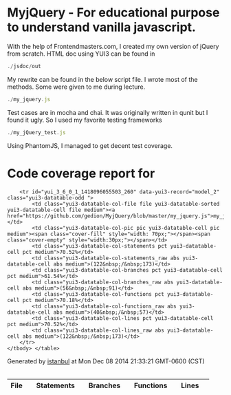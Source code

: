 MyjQuery - For educational purpose to understand vanilla javascript.
========
With the help of Frontendmasters.com, I created my own version of jQuery from scratch.
HTML doc using YUI3 can be found in
```javascript
./jsdoc/out
```
My rewrite can be found in the below script file. I wrote most of the methods. Some were given to me during lecture.
```javascript
./my_jquery.js
```
Test cases are in mocha and chai. It was originally written in qunit but I found it ugly. So I used my favorite testing frameworks
```javascript
./my_jQuery_test.js
````
Using PhantomJS, I managed to get decent test coverage.
<!-- saved from url=(0038)http://192.168.239.152:9004/index.html -->
<div class="header medium">
	<h1>Code coverage report for <span class="entity" my_jquery.js</span></h1>
	<div class="path"></div>
	</div>
	<div class="body">
	<div class="coverage-summary">
	<div id="yui_3_6_0_1_1418096055503_61" class="yui3-widget yui3-datatable yui3-datatable-sortable">
	<div id="yui_3_6_0_1_1418096055503_63" class="yui3-datatable-content">
	<table cellspacing="0" class="yui3-datatable-table" id="yui_3_6_0_1_1418096055503_206">
	<colgroup id="yui_3_6_0_1_1418096055503_277">
	<col>
	<col>
	<col>
	<col>
	<col>
	<col>
	<col>
	<col>
	<col>
	<col>
	</colgroup>
	<thead class="yui3-datatable-columns" id="yui_3_6_0_1_1418096055503_209">
	<tr>
	<th id="yui_3_6_0_1_1418096055503_89" colspan="1" rowspan="1" class="yui3-datatable-header file yui3-datatable-sorted yui3-datatable-first-header yui3-datatable-col-file yui3-datatable-sortable-column" scope="col" data-yui3-col-id="file" aria-sort="ascending" title="Reverse sort by File" aria-labelledby="yui_3_6_0_1_1418096055503_89">
	<div class="yui3-datatable-sort-liner" tabindex="0">File<span class="yui3-datatable-sort-indicator"></span>
	</div>
	</th>
	<th id="yui_3_6_0_1_1418096055503_90" colspan="1" rowspan="1" class="yui3-datatable-header pic yui3-datatable-col-pic yui3-datatable-sortable-column" scope="col" data-yui3-col-id="pic" title="Sort by " aria-labelledby="yui_3_6_0_1_1418096055503_90">
	<div class="yui3-datatable-sort-liner" tabindex="0"> <span class="yui3-datatable-sort-indicator"></span>
	</div>
	</th>
	<th id="yui_3_6_0_1_1418096055503_91" colspan="1" rowspan="1" class="yui3-datatable-header pct yui3-datatable-col-statements yui3-datatable-sortable-column" scope="col" data-yui3-col-id="statements" title="Sort by Statements" aria-labelledby="yui_3_6_0_1_1418096055503_91">
	<div class="yui3-datatable-sort-liner" tabindex="0">Statements<span class="yui3-datatable-sort-indicator"></span>
	</div>
	</th>
	<th id="yui_3_6_0_1_1418096055503_92" colspan="1" rowspan="1" class="yui3-datatable-header abs yui3-datatable-col-statements_raw yui3-datatable-sortable-column" scope="col" data-yui3-col-id="statements_raw" title="Sort by " aria-labelledby="yui_3_6_0_1_1418096055503_92">
	<div class="yui3-datatable-sort-liner" tabindex="0"> <span class="yui3-datatable-sort-indicator"></span>
	</div>
	</th>
	<th id="yui_3_6_0_1_1418096055503_93" colspan="1" rowspan="1" class="yui3-datatable-header pct yui3-datatable-col-branches yui3-datatable-sortable-column" scope="col" data-yui3-col-id="branches" title="Sort by Branches" aria-labelledby="yui_3_6_0_1_1418096055503_93">
	<div class="yui3-datatable-sort-liner" tabindex="0">Branches<span class="yui3-datatable-sort-indicator"></span>
	</div>
	</th>
	<th id="yui_3_6_0_1_1418096055503_94" colspan="1" rowspan="1" class="yui3-datatable-header abs yui3-datatable-col-branches_raw yui3-datatable-sortable-column" scope="col" data-yui3-col-id="branches_raw" title="Sort by " aria-labelledby="yui_3_6_0_1_1418096055503_94">
	<div class="yui3-datatable-sort-liner" tabindex="0"> <span class="yui3-datatable-sort-indicator"></span>
	</div>
	</th>
	<th id="yui_3_6_0_1_1418096055503_95" colspan="1" rowspan="1" class="yui3-datatable-header pct yui3-datatable-col-functions yui3-datatable-sortable-column" scope="col" data-yui3-col-id="functions" title="Sort by Functions" aria-labelledby="yui_3_6_0_1_1418096055503_95">
	<div class="yui3-datatable-sort-liner" tabindex="0">
		Functions<span class="yui3-datatable-sort-indicator"></span>
	</div> </th> <th id="yui_3_6_0_1_1418096055503_96" colspan="1" rowspan="1" class="yui3-datatable-header abs yui3-datatable-col-functions_raw yui3-datatable-sortable-column" scope="col" data-yui3-col-id="functions_raw" title="Sort by " aria-labelledby="yui_3_6_0_1_1418096055503_96">
	<div class="yui3-datatable-sort-liner" tabindex="0">
		<span class="yui3-datatable-sort-indicator"></span>
	</div></th><th id="yui_3_6_0_1_1418096055503_97" colspan="1" rowspan="1" class="yui3-datatable-header pct yui3-datatable-col-lines yui3-datatable-sortable-column" scope="col" data-yui3-col-id="lines" title="Sort by Lines" aria-labelledby="yui_3_6_0_1_1418096055503_97">
	<div class="yui3-datatable-sort-liner" tabindex="0">
		Lines<span class="yui3-datatable-sort-indicator"></span>
	</div></th><th id="yui_3_6_0_1_1418096055503_98" colspan="1" rowspan="1" class="yui3-datatable-header abs yui3-datatable-col-lines_raw yui3-datatable-sortable-column" scope="col" data-yui3-col-id="lines_raw" title="Sort by " aria-labelledby="yui_3_6_0_1_1418096055503_98">
	<div class="yui3-datatable-sort-liner" tabindex="0">
		<span class="yui3-datatable-sort-indicator"></span>
	</div></th> </tr>
	</thead>
	<tbody class="yui3-datatable-data">
		
		<tr id="yui_3_6_0_1_1418096055503_260" data-yui3-record="model_2" class="yui3-datatable-odd ">
			<td class="yui3-datatable-col-file file yui3-datatable-sorted yui3-datatable-cell file medium"><a href="https://github.com/gedion/MyjQuery/blob/master/my_jquery.js">my_jquery.js</a></td>
			<td class="yui3-datatable-col-pic pic yui3-datatable-cell pic medium"><span class="cover-fill" style="width: 70px;"></span><span class="cover-empty" style="width:30px;"></span></td>
			<td class="yui3-datatable-col-statements pct yui3-datatable-cell pct medium">70.52%</td>
			<td class="yui3-datatable-col-statements_raw abs yui3-datatable-cell abs medium">(122&nbsp;/&nbsp;173)</td>
			<td class="yui3-datatable-col-branches pct yui3-datatable-cell pct medium">61.54%</td>
			<td class="yui3-datatable-col-branches_raw abs yui3-datatable-cell abs medium">(56&nbsp;/&nbsp;91)</td>
			<td class="yui3-datatable-col-functions pct yui3-datatable-cell pct medium">70.18%</td>
			<td class="yui3-datatable-col-functions_raw abs yui3-datatable-cell abs medium">(40&nbsp;/&nbsp;57)</td>
			<td class="yui3-datatable-col-lines pct yui3-datatable-cell pct medium">70.52%</td>
			<td class="yui3-datatable-col-lines_raw abs yui3-datatable-cell abs medium">(122&nbsp;/&nbsp;173)</td>
		</tr>
	</tbody> </table>
</div>
</div>
</div>
</div>
<div class="footer">
	<div class="meta">
		Generated by <a href="http://istanbul-js.org/" target="_blank">istanbul</a> at Mon Dec 08 2014 21:33:21 GMT-0600 (CST)
	</div>
</div>
<br />
